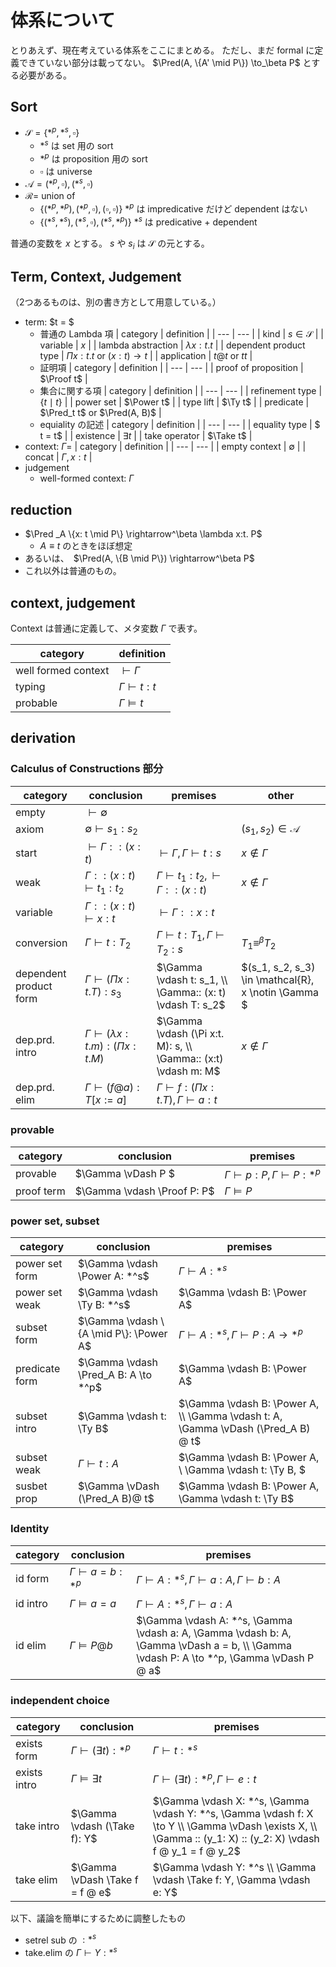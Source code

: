 # 体系について
とりあえず、現在考えている体系をここにまとめる。
ただし、まだ formal に定義できていない部分は載ってない。
$\Pred(A, \{A' \mid P\}) \to_\beta P$ とする必要がある。

## Sort
- $\mathcal{S} = \{*^p, *^s, \square\}$
    - $*^s$ は set 用の sort
    - $*^p$ は proposition 用の sort
    - $\square$ は universe 
- $\mathcal{A} = {(*^p, \square), (*^s, \square)}$
- $\mathcal{R} =$ union of
    - $\{(*^p, *^p), (*^p, \square), (\square, \square)\}$ $*^p$ は impredicative だけど dependent はない
    - $\{(*^s, *^s), (*^s, \square), (*^s, *^p)\}$ $*^s$ は predicative + dependent

普通の変数を $x$ とする。
$s$ や $s_i$ は $\mathcal{S}$ の元とする。

## Term, Context, Judgement
（2つあるものは、別の書き方として用意している。）

- term: $t = $
    - 普通の Lambda 項
        | category | definition |
        | --- | --- |
        | kind | $s \in \mathcal{S}$ |
        | variable | $x$ |
        | lambda abstraction | $\lambda x: t. t$ |
        | dependent product type | $\Pi x: t. t$ or $(x: t) \to t$ |
        | application | $t @ t$ or $t t$ |
    - 証明項
        | category | definition |
        | --- | --- |
        | proof of proposition | $\Proof t$ |
    - 集合に関する項
        | category | definition |
        | --- | --- |
        | refinement type | $\{t \mid t\}$ |
        | power set | $\Power t$ |
        | type lift | $\Ty t$ |
        | predicate | $\Pred_t t$ or $\Pred(A, B)$ |
    - equiality の記述
        | category | definition |
        | --- | --- |
        | equality type | $ t = t$ |
        | existence | $\exists t$ |
        | take operator | $\Take t$ |
- context: $\Gamma=$
    | category | definition |
    | --- | --- |
    | empty context | $\emptyset$ |
    | concat | $\Gamma, x:t$ |
- judgement
    - well-formed context: $\Gamma$

## reduction
- $\Pred _A \{x: t \mid P\} \rightarrow^\beta \lambda x:t. P$
    - $A \equiv t$ のときをほぼ想定
- あるいは、　$\Pred(A, \{B \mid P\}) \rightarrow^\beta P$
- これ以外は普通のもの。

## context, judgement
Context は普通に定義して、メタ変数 $\Gamma$ で表す。

| category | definition |
| --- | --- |
| well formed context | $\vdash \Gamma$ |
| typing | $\Gamma \vdash t: t$ |
| probable | $\Gamma \vDash t$ |

## derivation
### Calculus of Constructions 部分
| category | conclusion | premises | other |
| --- | --- | --- | --- |
| empty | $\vdash \emptyset$ | | |
| axiom | $\emptyset \vdash s_1: s_2$ | | $(s_1, s_2) \in \mathcal{A}$ |
| start | $\vdash \Gamma::(x: t)$ | $\vdash \Gamma, \Gamma \vdash t: s$ | $x \notin \Gamma$ |
| weak | $\Gamma :: (x: t) \vdash t_1: t_2$ | $\Gamma \vdash t_1: t_2, \vdash \Gamma :: (x: t)$ | $x \notin \Gamma$ |
| variable | $\Gamma :: (x: t) \vdash x: t$ | $\vdash \Gamma :: x: t$ |
| conversion | $\Gamma \vdash t: T_2$ | $\Gamma \vdash t: T_1, \Gamma \vdash T_2: s$ | $T_1 \equiv^\beta T_2$ |
| dependent product form | $\Gamma \vdash (\Pi x:t. T): s_3$ | $\Gamma \vdash t: s_1, \\ \Gamma:: (x: t) \vdash T: s_2$ | $(s_1, s_2, s_3) \in \mathcal{R}, x \notin \Gamma $
| dep.prd. intro | $\Gamma \vdash (\lambda x:t.m): (\Pi x:t.M)$ | $\Gamma \vdash (\Pi x:t. M): s, \\ \Gamma:: (x:t) \vdash m: M$ | $x \notin \Gamma$ |
| dep.prd. elim | $\Gamma \vdash (f @ a): T[x := a]$ | $\Gamma \vdash f: (\Pi x: t. T), \Gamma \vdash a: t$ | |

### provable
| category | conclusion | premises |
| --- | --- | --- |
| provable | $\Gamma \vDash P $ | $\Gamma \vdash p: P, \Gamma \vdash P: *^p$ |
| proof term | $\Gamma \vdash \Proof P: P$ | $\Gamma \vDash P$ |

### power set, subset
| category | conclusion | premises |
| --- | --- | --- |
| power set form | $\Gamma \vdash \Power A: *^s$ | $\Gamma \vdash A: *^s$ |
| power set weak | $\Gamma \vdash \Ty B: *^s$ | $\Gamma \vdash B: \Power A$ |
| subset form | $\Gamma \vdash \{A \mid P\}: \Power A$ | $\Gamma \vdash A: *^s, \Gamma \vdash P: A \to *^p$ |
| predicate form | $\Gamma \vdash \Pred_A B: A \to *^p$ | $\Gamma \vdash B: \Power A$ |
| subset intro | $\Gamma \vdash t: \Ty B$ | $\Gamma \vdash B: \Power A, \\ \Gamma \vdash t: A, \Gamma \vDash (\Pred_A B) @ t$ |
| subset weak | $\Gamma \vdash t: A$ | $\Gamma \vdash B: \Power A, \\ \Gamma \vdash t: \Ty B, $ |
| susbet prop | $\Gamma \vDash (\Pred_A B)@ t$ | $\Gamma \vdash B: \Power A, \Gamma \vdash t: \Ty B$ |

### Identity
| category | conclusion | premises |
| --- | --- | --- |
| id form | $\Gamma \vdash a = b: *^p$ | $\Gamma \vdash A: *^s, \Gamma \vdash a: A, \Gamma \vdash b: A$ |
| id intro | $\Gamma \vDash a = a$ | $\Gamma \vdash A: *^s, \Gamma \vdash a: A$ |
| id elim | $\Gamma \vDash P @ b$ | $\Gamma \vdash A: *^s, \Gamma \vdash a: A, \Gamma \vdash b: A, \Gamma \vDash a = b, \\ \Gamma \vdash P: A \to *^p, \Gamma \vDash P @ a$ |

### independent choice
| category | conclusion | premises |
| --- | --- | --- |
| exists form | $\Gamma \vdash (\exists t): *^p$ | $\Gamma \vdash t: *^s$ |
| exists intro | $\Gamma \vDash \exists t$ | $\Gamma \vdash (\exists t): *^p, \Gamma  \vdash e: t$ |
| take intro | $\Gamma \vdash (\Take f): Y$ | $\Gamma \vdash X: *^s, \Gamma \vdash Y: *^s, \Gamma \vdash f: X \to Y \\ \Gamma \vDash \exists X, \\ \Gamma :: (y_1: X) :: (y_2: X) \vdash f @ y_1 = f @ y_2$ |
| take elim | $\Gamma \vDash \Take f = f @ e$ | $\Gamma \vdash Y: *^s \\ \Gamma \vdash \Take f: Y, \Gamma \vdash e: Y$

以下、議論を簡単にするために調整したもの
- setrel sub の $:*^s$
- take.elim の $\Gamma \vdash Y:*^s$
